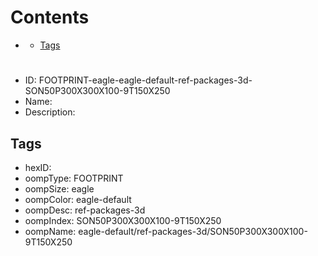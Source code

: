 



Contents
========

* [](#)
	* [Tags](#tags)

# 

- ID: FOOTPRINT-eagle-eagle-default-ref-packages-3d-SON50P300X300X100-9T150X250
- Name: 
- Description: 

## Tags

- hexID: 
- oompType: FOOTPRINT
- oompSize: eagle
- oompColor: eagle-default
- oompDesc: ref-packages-3d
- oompIndex: SON50P300X300X100-9T150X250
- oompName: eagle-default/ref-packages-3d/SON50P300X300X100-9T150X250
